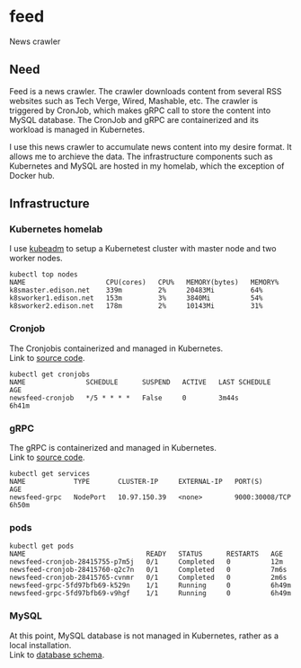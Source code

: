# feed
News crawler

## Need

Feed is a news crawler.  The crawler downloads content from several RSS websites such as Tech Verge, Wired, Mashable, etc.  The crawler is triggered by CronJob, which makes gRPC call to store the content into MySQL database.  The CronJob and gRPC are containerized and its workload is managed in Kubernetes.  

I use this news crawler to accumulate news content into my desire format.  It allows me to archieve the data.  The infrastructure components such as Kubernetes and MySQL are hosted in my homelab, which the exception of Docker hub.

## Infrastructure

### Kubernetes homelab

I use [kubeadm](https://kubernetes.io/docs/reference/setup-tools/kubeadm/) to setup a Kubernetest cluster with master node and two worker nodes.

```
kubectl top nodes
NAME                    CPU(cores)   CPU%   MEMORY(bytes)   MEMORY%
k8smaster.edison.net    339m         2%     20483Mi         64%
k8sworker1.edison.net   153m         3%     3840Mi          54%
k8sworker2.edison.net   178m         2%     10143Mi         31%
```

### Cronjob

The Cronjobis containerized and managed in Kubernetes.   
Link to [source code](https://github.com/elumbantoruan/feed/tree/main/cmd/cronjob).

```
kubectl get cronjobs
NAME               SCHEDULE      SUSPEND   ACTIVE   LAST SCHEDULE   AGE
newsfeed-cronjob   */5 * * * *   False     0        3m44s           6h41m
```

### gRPC

The gRPC is containerized and managed in Kubernetes.  
Link to [source code](https://github.com/elumbantoruan/feed/tree/main/cmd/grpc/server).
```
kubectl get services
NAME            TYPE       CLUSTER-IP     EXTERNAL-IP   PORT(S)          AGE
newsfeed-grpc   NodePort   10.97.150.39   <none>        9000:30008/TCP   6h50m
```

### pods
```
kubectl get pods
NAME                              READY   STATUS      RESTARTS   AGE
newsfeed-cronjob-28415755-p7m5j   0/1     Completed   0          12m
newsfeed-cronjob-28415760-q2c7n   0/1     Completed   0          7m6s
newsfeed-cronjob-28415765-cvnmr   0/1     Completed   0          2m6s
newsfeed-grpc-5fd97bfb69-k529n    1/1     Running     0          6h49m
newsfeed-grpc-5fd97bfb69-v9hgf    1/1     Running     0          6h49m
```

### MySQL

At this point, MySQL database is not managed in Kubernetes, rather as a local installation.  
Link to [database schema](https://github.com/elumbantoruan/feed/tree/main/pkg/storage/db-script).